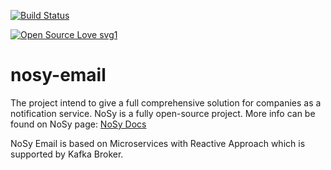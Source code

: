 [![Build Status](https://travis-ci.com/notification-system/nosy-email.svg?branch=master)](https://travis-ci.com/notification-system/nosy-email)


[![Open Source Love svg1](https://badges.frapsoft.com/os/v1/open-source.svg?v=103)](https://github.com/ellerbrock/open-source-badges/)

# nosy-email
The project intend to give a full comprehensive solution for companies as a notification service. NoSy is a fully open-source project. More info can be found on NoSy page: 
<a href="https://docs.nosy.tech" rel="nofollow">NoSy Docs</a>



NoSy Email is based on Microservices with Reactive Approach which is supported by Kafka Broker.
